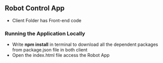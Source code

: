 ## Robot Control App

- Client Folder has Front-end code

### Running the Application Locally

- Write **npm install** in terminal to download all the dependent packages from package.json file in both client
- Open the index.html file access the Robot App



